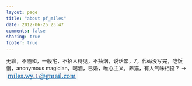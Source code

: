 ```yaml
---
layout: page
title: "about pf_miles"
date: 2012-06-25 23:47
comments: false
sharing: true
footer: true
---
```

无聊，不随和，一般宅，不招人待见，不抽烟，说话累，7，代码没写完，吃饭慢，anonymous magician，喝酒，已婚，唯心主义，养猫，有人气味相投？ -> ![email](/images/email.png "email")
